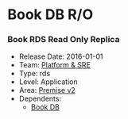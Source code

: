 # Book DB R/O
### Book RDS Read Only Replica
* Release Date: 2016-01-01
* Team: [Platform & SRE](../teams/platform.md)
* Type: rds
* Level: Application
* Area: [Premise v2](../areas/v2.png)
* Dependents:
  * [Book DB](book.md)
